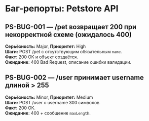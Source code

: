 # Баг-репорты: Petstore API

## PS-BUG-001 — /pet возвращает 200 при некорректной схеме (ожидалось 400)
**Серьёзность:** Major, **Приоритет:** High  
**Шаги:** POST /pet с отсутствующим обязательным `name`.  
**Факт:** 200 OK и объект создаётся.  
**Ожидание:** 400 Bad Request, описание ошибки валидации.

## PS-BUG-002 — /user принимает username длиной > 255
**Серьёзность:** Minor, **Приоритет:** Medium  
**Шаги:** POST /user с username 300 символов.  
**Факт:** 200 OK.  
**Ожидание:** 400 + сообщение `maxLength`.
